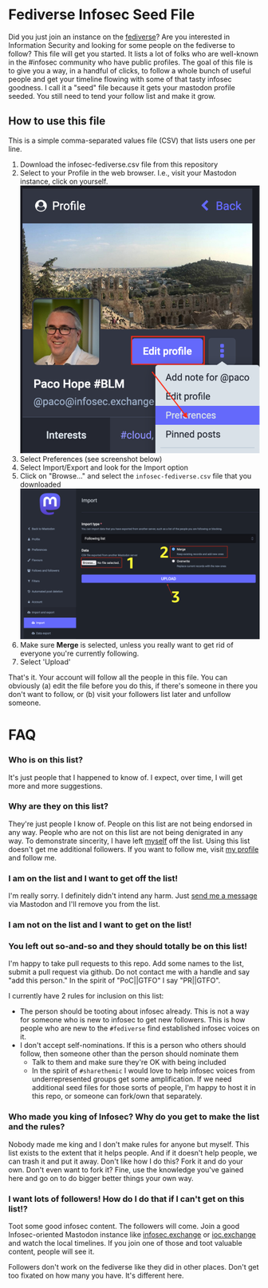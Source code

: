 # Fediverse Infosec Seed File

Did you just join an instance on the [fediverse](https://fedi.tips)? Are you interested in Information Security and looking for some people on the fediverse to follow? This file will get you started. It lists a lot of folks who are well-known in the #infosec community who have public profiles. The goal of this file is to give you a way, in a handful of clicks, to follow a whole bunch of useful people and get your timeline flowing with some of that tasty infosec goodness. I call it a "seed" file because it gets your mastodon profile seeded. You still need to tend your follow list and make it grow.

## How to use this file

This is a simple comma-separated values file (CSV) that lists users one per line.
1. Download the infosec-fediverse.csv file from this repository
2. Select to your Profile in the web browser. I.e., visit your Mastodon instance, click on yourself. ![Your Profile](/img/profile-pic.png?raw=true "Your Profile Picture")
3. Select Preferences (see screenshot below)
4. Select Import/Export and look for the Import option
5. Click on "Browse..." and select the `infosec-fediverse.csv` file that you downloaded ![Import Followers](/img/import-followers.png?raw=true "Import Followers")
6. Make sure **Merge** is selected, unless you really want to get rid of everyone you're currently following. 
6. Select 'Upload'

That's it. Your account will follow all the people in this file. You can obviously (a) edit the file before you do this, if there's someone in there you don't want to follow, or (b) visit your followers list later and unfollow someone.

# FAQ

### Who is on this list?

It's just people that I happened to know of. I expect, over time, I will get more and more suggestions.

### Why are they on this list?

They're just people I know of. People on this list are not being endorsed in any way. People who are not on this list are not being denigrated in any way. To demonstrate sincerity, I have left [myself](https://infosec.exchange/@paco) off the list. Using this list doesn't get me additional followers. If you want to follow me, visit [my profile](https://infosec.exchange/@paco) and follow me.

### I am on the list and I want to get off the list!

I'm really sorry. I definitely didn't intend any harm. Just [send me a message](https://infosec.exchange/@paco) via Mastodon and I'll remove you from the list.

### I am not on the list and I want to get on the list!
### You left out so-and-so and they should totally be on this list!

I'm happy to take pull requests to this repo. Add some names to the list, submit a pull request via github. Do not contact me with a handle and say "add this person." In the spirit of "PoC||GTFO" I say "PR||GTFO".

I currently have 2 rules for inclusion on this list:
* The person should be tooting about infosec already. This is not a way for someone who is new to infosec to get new followers. This is how people who are new to the `#fediverse` find established infosec voices on it.
* I don't accept self-nominations. If this is a person who others should follow, then someone other than the person should nominate them
  * Talk to them and make sure they're OK with being included
  * In the spirit of `#sharethemic` I would love to help infosec voices from underrepresented groups get some amplification. If we need additional seed files for those sorts of people, I'm happy to host it in this repo, or someone can fork/own that separately.

### Who made you king of Infosec? Why do you get to make the list and the rules?

Nobody made me king and I don't make rules for anyone but myself. This list exists to the extent that it helps people. And if it doesn't help people, we can trash it and put it away. Don't like how I do this? Fork it and do your own. Don't even want to fork it? Fine, use the knowledge you've gained here and go on to do bigger better things your own way.

### I want lots of followers! How do I do that if I can't get on this list!?

Toot some good infosec content. The followers will come. Join a good Infosec-oriented Mastodon instance like [infosec.exchange](https://infosec.exchange/) or [ioc.exchange](https://ioc.exchange/) and watch the local timelines. If you join one of those and toot valuable content, people will see it.

Followers don't work on the fediverse like they did in other places. Don't get too fixated on how many you have. It's different here.